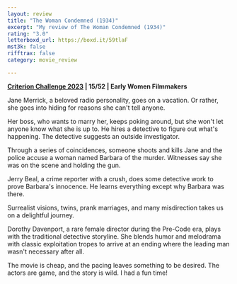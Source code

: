 ```yaml
---
layout: review
title: "The Woman Condemned (1934)"
excerpt: "My review of The Woman Condemned (1934)"
rating: "3.0"
letterboxd_url: https://boxd.it/59tlaF
mst3k: false
rifftrax: false
category: movie_review

---
```


<b><a href="https://boxd.it/pXW6q">Criterion Challenge 2023</a> | 15/52 | Early Women Filmmakers</b>

Jane Merrick, a beloved radio personality, goes on a vacation. Or rather, she goes into hiding for reasons she can't tell anyone.

Her boss, who wants to marry her, keeps poking around, but she won't let anyone know what she is up to. He hires a detective to figure out what's happening. The detective suggests an outside investigator.

Through a series of coincidences, someone shoots and kills Jane and the police accuse a woman named Barbara of the murder. Witnesses say she was on the scene and holding the gun.

Jerry Beal, a crime reporter with a crush, does some detective work to prove Barbara's innocence. He learns everything except why Barbara was there.

Surrealist visions, twins, prank marriages, and many misdirection takes us on a delightful journey.

Dorothy Davenport, a rare female director during the Pre-Code era, plays with the traditional detective storyline. She blends humor and melodrama with classic exploitation tropes to arrive at an ending where the leading man wasn't necessary after all.

The movie is cheap, and the pacing leaves something to be desired. The actors are game, and the story is wild. I had a fun time!